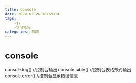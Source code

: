 ```yaml
---
title: console
date: 2020-03-26 18:59:04
tags:
    -js
    -学习笔记
categories: 前端
---
```

# console

console.log() //控制台输出
console.table()  //控制台表格形式输出
console.error()  //控制台显示错误信息
